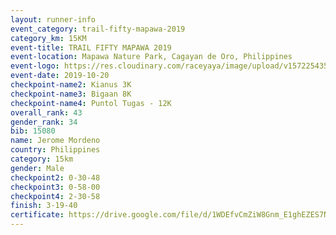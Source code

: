 ```yaml
---
layout: runner-info 
event_category: trail-fifty-mapawa-2019 
category_km: 15KM 
event-title: TRAIL FIFTY MAPAWA 2019  
event-location: Mapawa Nature Park, Cagayan de Oro, Philippines 
event-logo: https://res.cloudinary.com/raceyaya/image/upload/v1572254355/logo/trail-fifty-mapawa_fizjmb.jpg 
event-date: 2019-10-20 
checkpoint-name2: Kianus 3K 
checkpoint-name3: Bigaan 8K 
checkpoint-name4: Puntol Tugas - 12K 
overall_rank: 43
gender_rank: 34
bib: 15080
name: Jerome Mordeno
country: Philippines
category: 15km
gender: Male
checkpoint2: 0-30-48
checkpoint3: 0-58-00
checkpoint4: 2-30-58
finish: 3-19-40
certificate: https://drive.google.com/file/d/1WDEfvCmZiW8Gnm_E1ghEZES7Nqbee0k7/view?usp=sharing
---
```

